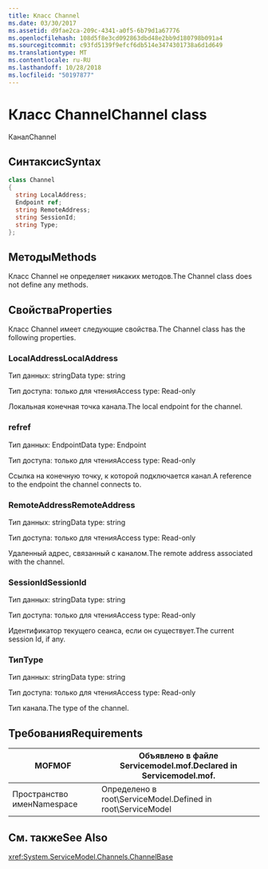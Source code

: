 ```yaml
---
title: Класс Channel
ms.date: 03/30/2017
ms.assetid: d9fae2ca-209c-4341-a0f5-6b79d1a67776
ms.openlocfilehash: 108d5f8e3cd092863dbd48e2bb9d180798b091a4
ms.sourcegitcommit: c93fd5139f9efcf6db514e3474301738a6d1d649
ms.translationtype: MT
ms.contentlocale: ru-RU
ms.lasthandoff: 10/28/2018
ms.locfileid: "50197877"
---
```

# <a name="channel-class"></a><span data-ttu-id="bdac0-102">Класс Channel</span><span class="sxs-lookup"><span data-stu-id="bdac0-102">Channel class</span></span>
<span data-ttu-id="bdac0-103">Канал</span><span class="sxs-lookup"><span data-stu-id="bdac0-103">Channel</span></span>  
  
## <a name="syntax"></a><span data-ttu-id="bdac0-104">Синтаксис</span><span class="sxs-lookup"><span data-stu-id="bdac0-104">Syntax</span></span>  
  
```csharp
class Channel  
{  
  string LocalAddress;  
  Endpoint ref;  
  string RemoteAddress;  
  string SessionId;  
  string Type;  
};  
```  
  
## <a name="methods"></a><span data-ttu-id="bdac0-105">Методы</span><span class="sxs-lookup"><span data-stu-id="bdac0-105">Methods</span></span>  
 <span data-ttu-id="bdac0-106">Класс Channel не определяет никаких методов.</span><span class="sxs-lookup"><span data-stu-id="bdac0-106">The Channel class does not define any methods.</span></span>  
  
## <a name="properties"></a><span data-ttu-id="bdac0-107">Свойства</span><span class="sxs-lookup"><span data-stu-id="bdac0-107">Properties</span></span>  
 <span data-ttu-id="bdac0-108">Класс Channel имеет следующие свойства.</span><span class="sxs-lookup"><span data-stu-id="bdac0-108">The Channel class has the following properties.</span></span>  
  
### <a name="localaddress"></a><span data-ttu-id="bdac0-109">LocalAddress</span><span class="sxs-lookup"><span data-stu-id="bdac0-109">LocalAddress</span></span>  
 <span data-ttu-id="bdac0-110">Тип данных: string</span><span class="sxs-lookup"><span data-stu-id="bdac0-110">Data type: string</span></span>  
  
 <span data-ttu-id="bdac0-111">Тип доступа: только для чтения</span><span class="sxs-lookup"><span data-stu-id="bdac0-111">Access type: Read-only</span></span>  
  
 <span data-ttu-id="bdac0-112">Локальная конечная точка канала.</span><span class="sxs-lookup"><span data-stu-id="bdac0-112">The local endpoint for the channel.</span></span>  
  
### <a name="ref"></a><span data-ttu-id="bdac0-113">ref</span><span class="sxs-lookup"><span data-stu-id="bdac0-113">ref</span></span>  
 <span data-ttu-id="bdac0-114">Тип данных: Endpoint</span><span class="sxs-lookup"><span data-stu-id="bdac0-114">Data type: Endpoint</span></span>  
  
 <span data-ttu-id="bdac0-115">Тип доступа: только для чтения</span><span class="sxs-lookup"><span data-stu-id="bdac0-115">Access type: Read-only</span></span>  
  
 <span data-ttu-id="bdac0-116">Ссылка на конечную точку, к которой подключается канал.</span><span class="sxs-lookup"><span data-stu-id="bdac0-116">A reference to the endpoint the channel connects to.</span></span>  
  
### <a name="remoteaddress"></a><span data-ttu-id="bdac0-117">RemoteAddress</span><span class="sxs-lookup"><span data-stu-id="bdac0-117">RemoteAddress</span></span>  
 <span data-ttu-id="bdac0-118">Тип данных: string</span><span class="sxs-lookup"><span data-stu-id="bdac0-118">Data type: string</span></span>  
  
 <span data-ttu-id="bdac0-119">Тип доступа: только для чтения</span><span class="sxs-lookup"><span data-stu-id="bdac0-119">Access type: Read-only</span></span>  
  
 <span data-ttu-id="bdac0-120">Удаленный адрес, связанный с каналом.</span><span class="sxs-lookup"><span data-stu-id="bdac0-120">The remote address associated with the channel.</span></span>  
  
### <a name="sessionid"></a><span data-ttu-id="bdac0-121">SessionId</span><span class="sxs-lookup"><span data-stu-id="bdac0-121">SessionId</span></span>  
 <span data-ttu-id="bdac0-122">Тип данных: string</span><span class="sxs-lookup"><span data-stu-id="bdac0-122">Data type: string</span></span>  
  
 <span data-ttu-id="bdac0-123">Тип доступа: только для чтения</span><span class="sxs-lookup"><span data-stu-id="bdac0-123">Access type: Read-only</span></span>  
  
 <span data-ttu-id="bdac0-124">Идентификатор текущего сеанса, если он существует.</span><span class="sxs-lookup"><span data-stu-id="bdac0-124">The current session Id, if any.</span></span>  
  
### <a name="type"></a><span data-ttu-id="bdac0-125">Тип</span><span class="sxs-lookup"><span data-stu-id="bdac0-125">Type</span></span>  
 <span data-ttu-id="bdac0-126">Тип данных: string</span><span class="sxs-lookup"><span data-stu-id="bdac0-126">Data type: string</span></span>  
  
 <span data-ttu-id="bdac0-127">Тип доступа: только для чтения</span><span class="sxs-lookup"><span data-stu-id="bdac0-127">Access type: Read-only</span></span>  
  
 <span data-ttu-id="bdac0-128">Тип канала.</span><span class="sxs-lookup"><span data-stu-id="bdac0-128">The type of the channel.</span></span>  
  
## <a name="requirements"></a><span data-ttu-id="bdac0-129">Требования</span><span class="sxs-lookup"><span data-stu-id="bdac0-129">Requirements</span></span>  
  
|<span data-ttu-id="bdac0-130">MOF</span><span class="sxs-lookup"><span data-stu-id="bdac0-130">MOF</span></span>|<span data-ttu-id="bdac0-131">Объявлено в файле Servicemodel.mof.</span><span class="sxs-lookup"><span data-stu-id="bdac0-131">Declared in Servicemodel.mof.</span></span>|  
|---------|-----------------------------------|  
|<span data-ttu-id="bdac0-132">Пространство имен</span><span class="sxs-lookup"><span data-stu-id="bdac0-132">Namespace</span></span>|<span data-ttu-id="bdac0-133">Определено в root\ServiceModel.</span><span class="sxs-lookup"><span data-stu-id="bdac0-133">Defined in root\ServiceModel</span></span>|  
  
## <a name="see-also"></a><span data-ttu-id="bdac0-134">См. также</span><span class="sxs-lookup"><span data-stu-id="bdac0-134">See Also</span></span>  
 <xref:System.ServiceModel.Channels.ChannelBase>
